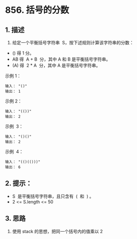 # 856. 括号的分数

## 1. 描述

1. 给定一个平衡括号字符串  S，按下述规则计算该字符串的分数：

- () 得 1 分。
- AB 得  A + B  分，其中 A 和 B 是平衡括号字符串。
- (A) 得  2 \* A  分，其中 A 是平衡括号字符串。

示例 1：

```shell
输入： "()"
输出： 1
```

示例 2：

```shell
输入： "(())"
输出： 2
```

示例  3：

```shell
输入： "()()"
输出： 2
```

示例  4：

```shell
输入： "(()(()))"
输出： 6
```

## 2. 提示：

- S  是平衡括号字符串，且只含有  (  和  ) 。
- 2 <= S.length <= 50

## 3. 思路

1. 使用 stack 的思想，把同一个括号内的值乘以 2
